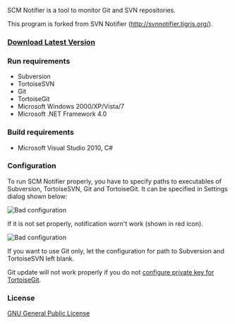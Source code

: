 SCM Notifier is a tool to monitor Git and SVN repositories.

This program is forked from SVN Notifier (http://svnnotifier.tigris.org/).

### [Download Latest Version](https://github.com/downloads/pocorall/scm-notifier/SCM_Notifier.exe)

### Run requirements
* Subversion
* TortoiseSVN
* Git
* TortoiseGit
* Microsoft Windows 2000/XP/Vista/7
* Microsoft .NET Framework 4.0

### Build requirements
* Microsoft Visual Studio 2010, C#


### Configuration
To run SCM Notifier properly, you have to specify paths to executables of Subversion, TortoiseSVN, Git and TortoiseGit. It can be specified in Settings dialog shown below:

![Bad configuration](https://raw.github.com/pocorall/scm-notifier/master/docs/settings.png)

If it is not set properly, notification worn't work (shown in red icon).

![Bad configuration](https://raw.github.com/pocorall/scm-notifier/master/docs/badConfig.png)

If you want to use Git only, let the configuration for path to Subversion and TortoiseSVN left blank.

Git update will not work properly if you do not [configure private key for TortoiseGit](http://serverfault.com/questions/194567/how-to-i-tell-git-for-windows-where-to-find-my-private-rsa-key).  

### License

[GNU General Public License](http://www.gnu.org/licenses/licenses.html#GPL)
